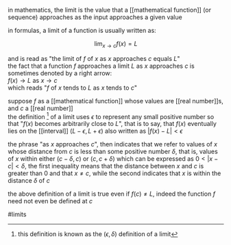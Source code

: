  in mathematics, the limit is the value that a [[mathematical function]] (or sequence) approaches as the input approaches a given value  
  
in formulas, a limit of a function is usually written as:  
  
$$\lim_{x \to c}f(x)= L$$  
  
and is read as "the limit of $f$ of $x$ as $x$ approaches $c$ equals $L$"  
the fact that a function $f$ approaches a limit $L$ as $x$ approaches $c$ is sometimes denoted by a right arrow:  
$f(x)\to L$ as $x\to c$  
which reads "$f$ of $x$ tends to $L$ as $x$ tends to $c$"  
  
  
  
suppose $f$ as a [[mathematical function]] whose values are [[real number]]s, and $c$ a [[real number]]  
the definition [^1] of a limit uses $\epsilon$ to represent any small positive number so that "$f(x)$ becomes arbitrarily close to $L$", that is to say, that $f(x)$ eventually lies on the [[interval]] $(L-\epsilon , L+\epsilon)$ also written as $|f(x)-L|<\epsilon$  
  
the phrase "as $x$ approaches $c$", then indicates that we refer to values of $x$ whose distance from $c$ is less than some positive number $\delta$, that is, values of $x$ within either $(c-\delta , c)$ or $(c, c+\delta)$ which can be expressed as $0<|x-c|<\delta$, the first inequality means that the distance between $x$ and $c$ is greater than $0$ and that $x\neq c$, while the second indicates that $x$ is within the distance $\delta$ of $c$  
  
the above definition of a limit is true even if $f(c)\neq L$, indeed the function $f$ need not even be defined at $c$ 

#limits  
  
[^1]: this definition is known as the $(\epsilon , \delta)$ definition of a limit
